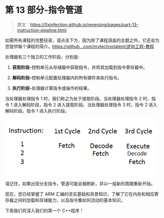 # 第 13 部分-指令管道

> 原文：<https://0xinfection.github.io/reversing/pages/part-13-instruction-pipeline.html>

如需所有课程的完整目录，请点击下方，因为除了课程涵盖的主题之外，它还会为您提供每个课程的简介。[https://github . com/mytechnotalent/逆向工程-教程](https://github.com/mytechnotalent/Reverse-Engineering-Tutorial)

处理器有三个独立的工作阶段，分别是:

1) **获取阶段**–控制单元从存储器中获取指令，并将其加载到指令寄存器中。

2) **解码阶段**–控制单元配置处理器内的所有硬件来执行指令。

3) **执行阶段**–处理器计算指令或操作的结果。

当处理器处理指令 1 时，我们称之为处于提取阶段。当处理器处理指令 2 时，指令 1 进入解码阶段，指令 2 进入提取阶段。当处理器处理指令 3 时，指令 2 进入解码阶段，指令 1 进入执行阶段。

![](img/74ea9baf0f02b9c084308746e834f638.png)

请记住，如果出现分支指令，管道可能会被刷新，并以一组新的周期重新开始。

现在，您已经掌握了 ARM 汇编的坚实基础和背景知识，了解了它在内存和相应寄存器之间的加载和存储能力，以及指令集如何流动的基本知识。

下周我们将深入我们的第一个 C++程序！